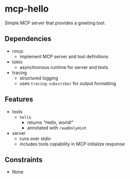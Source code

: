 # mcp-hello
Simple MCP server that provides a greeting tool.

## Dependencies
- rmcp
  - implement MCP server and tool definitions
- tokio
  - asynchronous runtime for server and tests
- tracing
  - structured logging
  - uses `tracing-subscriber` for output formatting

## Features
- tools
  - `hello`
    - returns "Hello, world!"
    - annotated with `readOnlyHint`
- server
  - runs over stdio
  - includes tools capability in MCP initialize response

## Constraints
- None
